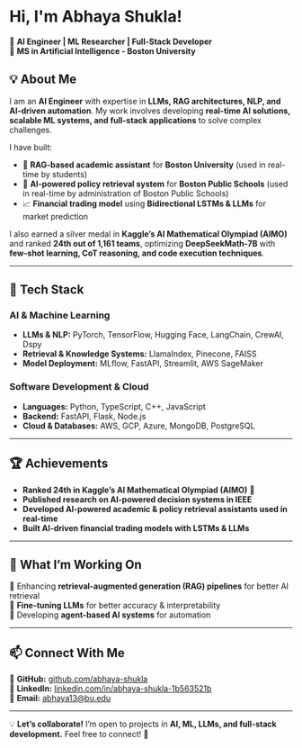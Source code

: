 #  Hi, I'm Abhaya Shukla!  

🔹 **AI Engineer | ML Researcher | Full-Stack Developer**  
🔹 **MS in Artificial Intelligence - Boston University**  

## 💡 About Me  
I am an **AI Engineer** with expertise in **LLMs, RAG architectures, NLP, and AI-driven automation**. My work involves developing **real-time AI solutions, scalable ML systems, and full-stack applications** to solve complex challenges.  

I have built:  
- 🧠 **RAG-based academic assistant** for **Boston University** (used in real-time by students)  
- 📑 **AI-powered policy retrieval system** for **Boston Public Schools**  (used in real-time by administration of Boston Public Schools)
- 📈 **Financial trading model** using **Bidirectional LSTMs & LLMs** for market prediction  

I also earned a silver medal in **Kaggle’s AI Mathematical Olympiad (AIMO)** and ranked **24th out of 1,161 teams**, optimizing **DeepSeekMath-7B** with **few-shot learning, CoT reasoning, and code execution techniques**.  

---

## 🔧 Tech Stack  
### **AI & Machine Learning**  
- **LLMs & NLP:** PyTorch, TensorFlow, Hugging Face, LangChain, CrewAI, Dspy  
- **Retrieval & Knowledge Systems:** LlamaIndex, Pinecone, FAISS  
- **Model Deployment:** MLflow, FastAPI, Streamlit, AWS SageMaker  

### **Software Development & Cloud**  
- **Languages:** Python, TypeScript, C++, JavaScript  
- **Backend:** FastAPI, Flask, Node.js  
- **Cloud & Databases:** AWS, GCP, Azure, MongoDB, PostgreSQL  

---

## 🏆 Achievements  
- **Ranked 24th in Kaggle’s AI Mathematical Olympiad (AIMO)** 🏅  
- **Published research on AI-powered decision systems in IEEE**  
- **Developed AI-powered academic & policy retrieval assistants used in real-time**  
- **Built AI-driven financial trading models with LSTMs & LLMs**  

---

## 🚀 What I’m Working On  
🔹 Enhancing **retrieval-augmented generation (RAG) pipelines** for better AI retrieval  
🔹 **Fine-tuning LLMs** for better accuracy & interpretability  
🔹 Developing **agent-based AI systems** for automation  

---

## 📫 Connect With Me  
📌 **GitHub:** [github.com/abhaya-shukla](https://github.com/abhaya-shukla)  
📌 **LinkedIn:** [linkedin.com/in/abhaya-shukla-1b563521b](https://linkedin.com/in/abhaya-shukla-1b563521b)  
📌 **Email:** [abhaya13@bu.edu](mailto:abhaya13@bu.edu)  

---

💡 **Let’s collaborate!** I’m open to projects in **AI, ML, LLMs, and full-stack development.** Feel free to connect! 🚀  
